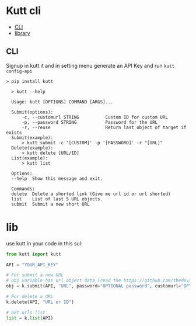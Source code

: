 # Kutt cli

- [CLI](https://github.com/univa64/kutt-cli#cli)
- [library](https://github.com/univa64/kutt-cli#lib)

## CLI

Signup in kutt.it and in setting menu generate an API Key and run `kutt config-api`

```
> pip install kutt
```

```
  > kutt --help

  Usage: kutt [OPTIONS] COMMAND [ARGS]...

  Submit(options):
      -c, --customurl STRING          Custom ID for custom URL
      -p, --password STRING           Password for the URL
      -r, --reuse                     Return last object of target if exists
  Submit(example):
      > kutt submit -c '[CUSTOM]' -p '[PASSWORD]' -r "[URL]"
  Delete(example):
      > kutt delete [URL/ID]
  List(example):
      > kutt list

  Options:
  --help  Show this message and exit.

  Commands:
  delete  Delete a shorted link (Give me url id or url shorted)
  list    List of last 5 URL objects.
  submit  Submit a new short URL
```

# lib

use kutt in your code in this sul:  
```python
from kutt import kutt

API = "YOUR_API_KEY"

# For submit a new URL
# obj variable has url object data (read the https://github.com/thedevs-network/kutt#api document)
obj = k.submit(API, "URL", password="OPTIONAL password", customurl="OPTIONAL customurl", reuse=True) # reuse, customurl and password are OPTIONAL

# For delete a URL
k.delete(API, "URL or ID")

# Get urls list
list = k.list(API)
```
